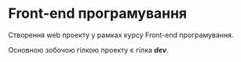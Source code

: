 # Front-end програмування

Створення web проекту у рамках курсу Front-end програмування.

Основною зобочою гілкою проекту є гілка **_dev_**.